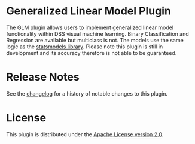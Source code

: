 # Generalized Linear Model Plugin
The GLM plugin allows users to implement generalized linear model functionality within DSS visual machine learning.
Binary Classification and Regression are available but multiclass is not. The models use the same logic as the 
[statsmodels library](https://www.statsmodels.org/stable/glm.html). Please note this plugin is still in development 
and its accuracy therefore is not able to be guaranteed.

# Release Notes

See the [changelog](CHANGELOG.md) for a history of notable changes to this plugin.

# License

This plugin is distributed under the [Apache License version 2.0](LICENSE).